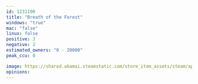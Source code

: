 ```yaml
---
id: 1231100
title: "Breath of the Forest"
windows: "true"
mac: "false"
linux: false
positive: 3
negative: 2
estimated_owners: "0 - 20000"
peak_ccu: 0

image: https://shared.akamai.steamstatic.com/store_item_assets/steam/apps/1231100/header.jpg?t=1644346275
opinions:
---
```


